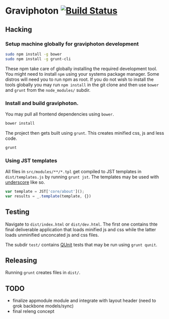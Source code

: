 # Graviphoton [![Build Status](https://travis-ci.org/graviphoton/ui-core.png?branch=master)](https://travis-ci.org/graviphoton/ui-core)

## Hacking

### Setup machine globally for graviphoton development

````bash
sudo npm install -g bower
sudo npm install -g grunt-cli
````

These npm take care of globally installing the required development tool.
You might need to install ````npm```` using your systems package manager. 
Some distros will need you to run npm as root. If you do not wish to 
install the tools globally you may run ````npm install```` in the git clone
and then use ````bower```` and ````grunt```` from the ````node_modules/````
subdir.

### Install and build graviphoton.

You may pull all frontend dependencies using ````bower````.

````bash
bower install
````

The project then gets built using ````grunt````. This creates minified css, js and less code.

````bash
grunt
````

### Using JST templates

All files in ````src/modules/**/*.tpl```` get compiled to JST templates in ````dist/templates.js````
by running ````grunt jst````. The templates may be used with [underscore](http://underscorejs.org/) like so.

````javascript
var template = JST['core/about']();
var results = _.template(template, {})
````

## Testing

Navigate to ````dist/index.html```` or ````dist/dev.html````. The first one contains thte final
deliverable application that loads minified js and css while the latter loads unminified unconcated
js and css files.

The subdir ````test/```` contains [QUnit](http://qunitjs.com/) tests that may be run using ````grunt qunit````.

## Releasing

Running ````grunt```` creates files in ````dist/````.

## TODO

* finalize appmodule module and integrate with layout header (need to grok backbone models/sync)
* final releng concept
